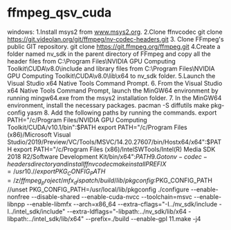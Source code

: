 # ffmpeg_qsv_cuda

windows:
1.Install msys2 from www.msys2.org.
2.Clone ffnvcodec
  git clone https://git.videolan.org/git/ffmpeg/nv-codec-headers.git
3. Clone FFmpeg's public GIT repository.
git clone https://git.ffmpeg.org/ffmpeg.git
4.Create a folder named nv_sdk in the parent directory of FFmpeg and copy all the
header files from C:\Program Files\NVIDIA GPU Computing
Toolkit\CUDA\v8.0\include and library files from C:\Program Files\NVIDIA GPU
Computing Toolkit\CUDA\v8.0\lib\x64 to nv_sdk folder.
5.Launch the Visual Studio x64 Native Tools Command Prompt.
6. From the Visual Studio x64 Native Tools Command Prompt, launch the MinGW64
environment by running mingw64.exe from the msys2 installation folder.
7. In the MinGW64 environment, install the necessary packages.
pacman -S diffutils make pkg-config yasm
8. Add the following paths by running the commands.
export PATH="/c/Program Files/NVIDIA GPU Computing Toolkit/CUDA/v10.1/bin":$PATH
 export PATH="/c/Program Files (x86)/Microsoft Visual Studio/2019/Preview/VC/Tools/MSVC/14.20.27607/bin/Hostx64/x64":$PATH
export PATH="/c/Program Files (x86)/IntelSWTools/Intel(R) Media SDK 2018 R2/Software Development Kit/bin/x64":$PATH
9. Goto nv-codec-headers directory and install ffnvcodec
make install PREFIX=/usr
10.
 //export PKG_CONFIG_PATH=/z/ffmpeg_project/mfx_dispatch/build/lib/pkgconfig:$PKG_CONFIG_PATH
 //unset PKG_CONFIG_PATH=/usr/local/lib/pkgconfig
./configure --enable-nonfree --disable-shared  --enable-cuda-nvcc  --toolchain=msvc --enable-libnpp  --enable-libmfx --arch=x86_64  --extra-cflags="-I../nv_sdk/include -I../intel_sdk/include" --extra-ldflags="-libpath:../nv_sdk/lib/x64 -libpath:../intel_sdk/lib/x64" --prefix=./build --enable-gpl
11.make -j4
